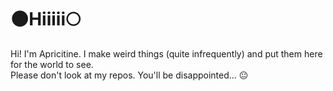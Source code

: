 # 🌑Hiiiii🌕
Hi! I'm Apricitine. I make weird things (quite infrequently) and put them here for the world to see.  
Please don't look at my repos. You'll be disappointed... 😐
<!--
**Apricitine/Apricitine** is a ✨ _special_ ✨ repository because its `README.md` (this file) appears on your GitHub profile.

Here are some ideas to get you started:

- 🔭 I’m currently working on ...
- 🌱 I’m currently learning ...
- 👯 I’m looking to collaborate on ...
- 🤔 I’m looking for help with ...
- 💬 Ask me about ...
- 📫 How to reach me: ...
- 😄 Pronouns: ...
- ⚡ Fun fact: ...
-->
